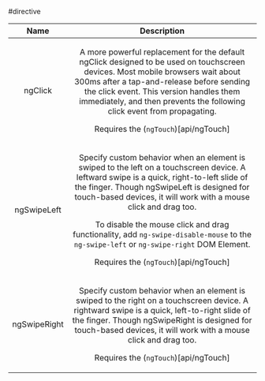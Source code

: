 
#directive

| Name | Description |
| :--: | :--: |
| ngClick | <p>A more powerful replacement for the default ngClick designed to be used on touchscreen devices. Most mobile browsers wait about 300ms after a tap-and-release before sending the click event. This version handles them immediately, and then prevents the following click event from propagating.</p> <p>Requires the (<code>ngTouch</code>)[api/ngTouch]</p>  |
| ngSwipeLeft | <p>Specify custom behavior when an element is swiped to the left on a touchscreen device. A leftward swipe is a quick, right-to-left slide of the finger. Though ngSwipeLeft is designed for touch-based devices, it will work with a mouse click and drag too.</p> <p>To disable the mouse click and drag functionality, add <code>ng-swipe-disable-mouse</code> to the <code>ng-swipe-left</code> or <code>ng-swipe-right</code> DOM Element.</p> <p>Requires the (<code>ngTouch</code>)[api/ngTouch]</p>  |
| ngSwipeRight | <p>Specify custom behavior when an element is swiped to the right on a touchscreen device. A rightward swipe is a quick, left-to-right slide of the finger. Though ngSwipeRight is designed for touch-based devices, it will work with a mouse click and drag too.</p> <p>Requires the (<code>ngTouch</code>)[api/ngTouch]</p>  |

